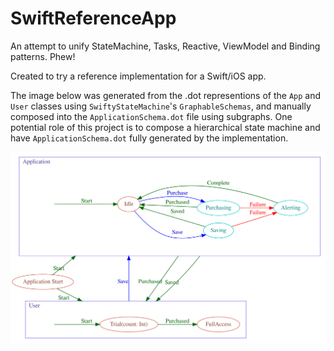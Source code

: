 # SwiftReferenceApp

An attempt to unify StateMachine, Tasks, Reactive, ViewModel and Binding patterns. Phew!

Created to try a reference implementation for a Swift/iOS app.

The image below was generated from the .dot representions of the `App` and `User` classes using `SwiftyStateMachine`'s `GraphableSchemas`, and manually composed into the `ApplicationSchema.dot` file using subgraphs. One potential role of this project is to compose a hierarchical state machine and have `ApplicationSchema.dot` fully generated by the implementation.

![ApplicationSchema](SwiftReferenceApp/SwiftReferenceApp/ApplicationSchema.svg)
